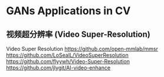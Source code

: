 # GANs Applications in CV

## 视频超分辨率 (Video Super-Resolution)

Video Super Resolution
https://github.com/open-mmlab/mmsr
https://github.com/LoSealL/VideoSuperResolution
https://github.com/flyywh/Video-Super-Resolution
https://github.com/jlygit/AI-video-enhance
